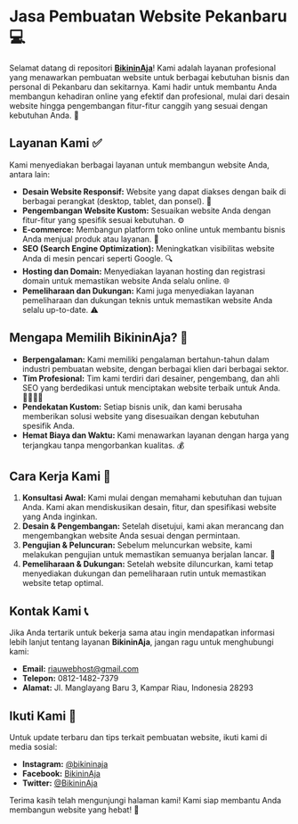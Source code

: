 # Jasa Pembuatan Website Pekanbaru 💻

Selamat datang di repositori [**BikininAja**](https://www.riauwebhost.com)! Kami adalah layanan profesional yang menawarkan pembuatan website untuk berbagai kebutuhan bisnis dan personal di Pekanbaru dan sekitarnya. Kami hadir untuk membantu Anda membangun kehadiran online yang efektif dan profesional, mulai dari desain website hingga pengembangan fitur-fitur canggih yang sesuai dengan kebutuhan Anda. 🙌

## Layanan Kami ✅

Kami menyediakan berbagai layanan untuk membangun website Anda, antara lain:
- **Desain Website Responsif:** Website yang dapat diakses dengan baik di berbagai perangkat (desktop, tablet, dan ponsel). 📱
- **Pengembangan Website Kustom:** Sesuaikan website Anda dengan fitur-fitur yang spesifik sesuai kebutuhan. ⚙️
- **E-commerce:** Membangun platform toko online untuk membantu bisnis Anda menjual produk atau layanan. 🛒
- **SEO (Search Engine Optimization):** Meningkatkan visibilitas website Anda di mesin pencari seperti Google. 🔍
- **Hosting dan Domain:** Menyediakan layanan hosting dan registrasi domain untuk memastikan website Anda selalu online. 🌐
- **Pemeliharaan dan Dukungan:** Kami juga menyediakan layanan pemeliharaan dan dukungan teknis untuk memastikan website Anda selalu up-to-date. ⚠️

## Mengapa Memilih BikininAja? 🌟
- **Berpengalaman:** Kami memiliki pengalaman bertahun-tahun dalam industri pembuatan website, dengan berbagai klien dari berbagai sektor.
- **Tim Profesional:** Tim kami terdiri dari desainer, pengembang, dan ahli SEO yang berdedikasi untuk menciptakan website terbaik untuk Anda. 👩‍💻👨‍💻
- **Pendekatan Kustom:** Setiap bisnis unik, dan kami berusaha memberikan solusi website yang disesuaikan dengan kebutuhan spesifik Anda.
- **Hemat Biaya dan Waktu:** Kami menawarkan layanan dengan harga yang terjangkau tanpa mengorbankan kualitas. 💰

## Cara Kerja Kami 🔄
1. **Konsultasi Awal:** Kami mulai dengan memahami kebutuhan dan tujuan Anda. Kami akan mendiskusikan desain, fitur, dan spesifikasi website yang Anda inginkan.
2. **Desain & Pengembangan:** Setelah disetujui, kami akan merancang dan mengembangkan website Anda sesuai dengan permintaan.
3. **Pengujian & Peluncuran:** Sebelum meluncurkan website, kami melakukan pengujian untuk memastikan semuanya berjalan lancar. 🚀
4. **Pemeliharaan & Dukungan:** Setelah website diluncurkan, kami tetap menyediakan dukungan dan pemeliharaan rutin untuk memastikan website tetap optimal.

## Kontak Kami 📞
Jika Anda tertarik untuk bekerja sama atau ingin mendapatkan informasi lebih lanjut tentang layanan **BikininAja**, jangan ragu untuk menghubungi kami:
- **Email:** [riauwebhost@gmail.com](mailto:riauwebhost@gmail.com)
- **Telepon:** 0812-1482-7379
- **Alamat:** Jl. Manglayang Baru 3, Kampar Riau, Indonesia 28293

## Ikuti Kami 📲
Untuk update terbaru dan tips terkait pembuatan website, ikuti kami di media sosial:
- **Instagram:** [@bikininaja](https://instagram.com/riauwebhost)
- **Facebook:** [BikininAja](https://web.facebook.com/riauwebhost)
- **Twitter:** [@BikininAja](https://x.com/riauwebhost)

Terima kasih telah mengunjungi halaman kami! Kami siap membantu Anda membangun website yang hebat! 🎉
